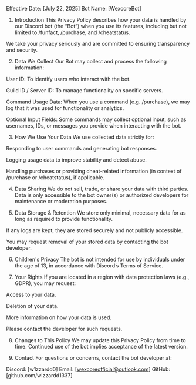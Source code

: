 Effective Date: [July 22, 2025]
Bot Name: [WexcoreBot]

1. Introduction
This Privacy Policy describes how your data is handled by our Discord bot (the “Bot”) when you use its features, including but not limited to /funfact, /purchase, and /cheatstatus.

We take your privacy seriously and are committed to ensuring transparency and security.

2. Data We Collect
Our Bot may collect and process the following information:

User ID: To identify users who interact with the bot.

Guild ID / Server ID: To manage functionality on specific servers.

Command Usage Data: When you use a command (e.g. /purchase), we may log that it was used for functionality or analytics.

Optional Input Fields: Some commands may collect optional input, such as usernames, IDs, or messages you provide when interacting with the bot.

3. How We Use Your Data
We use collected data strictly for:

Responding to user commands and generating bot responses.

Logging usage data to improve stability and detect abuse.

Handling purchases or providing cheat-related information (in context of /purchase or /cheatstatus), if applicable.

4. Data Sharing
We do not sell, trade, or share your data with third parties. Data is only accessible to the bot owner(s) or authorized developers for maintenance or moderation purposes.

5. Data Storage & Retention
We store only minimal, necessary data for as long as required to provide functionality.

If any logs are kept, they are stored securely and not publicly accessible.

You may request removal of your stored data by contacting the bot developer.

6. Children's Privacy
The bot is not intended for use by individuals under the age of 13, in accordance with Discord’s Terms of Service.

7. Your Rights
If you are located in a region with data protection laws (e.g., GDPR), you may request:

Access to your data.

Deletion of your data.

More information on how your data is used.

Please contact the developer for such requests.

8. Changes to This Policy
We may update this Privacy Policy from time to time. Continued use of the bot implies acceptance of the latest version.

9. Contact
For questions or concerns, contact the bot developer at:

Discord: [w1zzardd0]
Email: [wexcoreofficial@outlook.com]
GitHub: [github.com/wizzardd1337]
